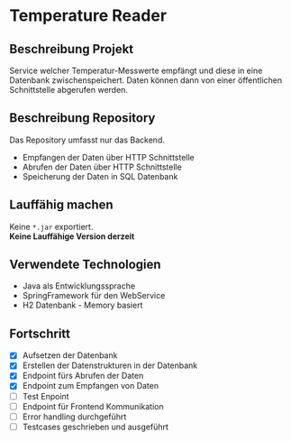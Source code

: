 # Temperature Reader
## Beschreibung Projekt
Service welcher Temperatur-Messwerte empfängt und diese in eine Datenbank
zwischenspeichert. 
Daten können dann von einer öffentlichen Schnittstelle abgerufen werden.

## Beschreibung Repository
Das Repository umfasst nur das Backend. 
* Empfangen der Daten über HTTP Schnittstelle
* Abrufen der Daten über HTTP Schnittstelle
* Speicherung der Daten in SQL Datenbank

## Lauffähig machen
Keine `*.jar` exportiert.  
**Keine Lauffähige Version derzeit**

## Verwendete Technologien
* Java als Entwicklungssprache
* SpringFramework für den WebService
* H2 Datenbank - Memory basiert

## Fortschritt
- [x] Aufsetzen der Datenbank
- [x] Erstellen der Datenstrukturen in der Datenbank
- [x] Endpoint fürs Abrufen der Daten
- [x] Endpoint zum Empfangen von Daten
- [ ] Test Enpoint
- [ ] Endpoint für Frontend Kommunikation
- [ ] Error handling durchgeführt
- [ ] Testcases geschrieben und ausgeführt